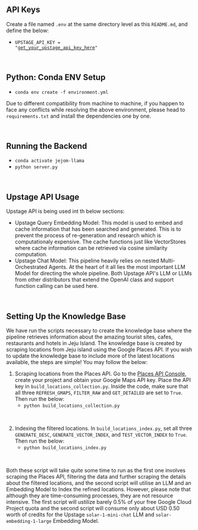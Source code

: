 ## API Keys
Create a file named <code>.env</code> at the same directory level as this <code>README.md</code>, and define the below:
- <code>UPSTAGE_API_KEY = "<a href='https://developers.upstage.ai/docs/getting-started/quick-start'>get_your_upstage_api_key_here</a>"</code>


<br/>

## Python: Conda ENV Setup
- <code>conda env create -f environment.yml</code>

Due to different compatibility from machine to machine, if you happen to face any conflicts while resolving the above environment, please head to <code>requirements.txt</code> and install the dependencies one by one.



<br/>

## Running the Backend
- <code>conda activate jejom-llama</code>
- <code>python server.py</code>


<br/>

## Upstage API Usage
Upstage API is being used int th below sections:
- Upstage Query Embedding Model: This model is used to embed and cache information that has been searched and generated. This is to prevent the process of re-generation and research which is computationaly expensive. The cache functions just like VectorStores where cache information can be retrieved via cosine similarity computation.
- Upstage Chat Model: This pipeline heavily relies on nested Multi-Orchestrated Agents. At the heart of it all lies the most important LLM Model for directing the whole pipeline. Both Upstage API's LLM or LLMs from other distributors that extend the OpenAI class and support function calling can be used here. 

<br/>


## Setting Up the Knowledge Base
We have run the scripts necessary to create the knowledge base where the pipeline retrieves information about the amazing tourist sites, cafes, restaurants and hotels in Jeju Island. The knowledge base is created by scraping locations from Jeju island using the Google Places API. If you wish to update the knowledge base to include more of the latest locations available, the steps are simple! You may follow the below:

1. Scraping locations from the Places API. Go to the <a href='https://console.cloud.google.com/google/maps-apis/quotas?project=tough-volt-335906'>Places API Console</a>, create your project and obtain your Google Maps API key. Place the API key in <code>build_locations_collection.py</code>. Inside the code, make sure that all three <code>REFRESH_GMAPS</code>, <code>FILTER_RAW</code> and <code>GET_DETAILED</code> are set to <code>True</code>. Then run the below:
    - <code>python build_locations_collection.py</code>

<br/>

2. Indexing the filtered locations. In <code>build_locations_index.py</code>, set all three <code>GENERATE_DESC</code>, <code>GENERATE_VECTOR_INDEX</code>, and <code>TEST_VECTOR_INDEX</code> to <code>True</code>. Then run the below:
    - <code>python build_locations_index.py</code>

<br/>

Both these script will take quite some time to run as the first one involves scraping the Places API, filtering the data and further scraping the details about the filtered locations, and the second script will utilise an LLM and an Embedding Model to Index the refined locations. However, please note that although they are time-consuming processes, they are not resource intensive. The first script will ustilize barely 0.5% of your free Google Cloud Project quota and the second script will consume only about USD 0.50 worth of credits for the Upstage <code>solar-1-mini-chat</code> LLM and <code>solar-embedding-1-large</code> Embedding Model.
